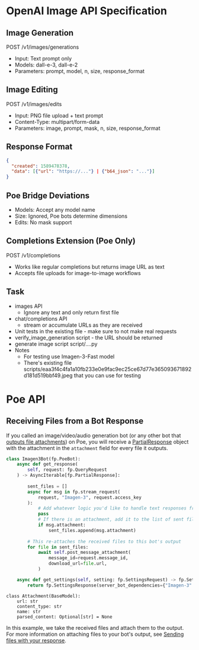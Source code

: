 # OpenAI Image API Specification

## Image Generation
POST /v1/images/generations
- Input: Text prompt only
- Models: dall-e-3, dall-e-2
- Parameters: prompt, model, n, size, response_format

## Image Editing
POST /v1/images/edits
- Input: PNG file upload + text prompt
- Content-Type: multipart/form-data
- Parameters: image, prompt, mask, n, size, response_format

## Response Format
```json
{
  "created": 1589478378,
  "data": [{"url": "https://..."} | {"b64_json": "..."}]
}
```

## Poe Bridge Deviations
- Models: Accept any model name
- Size: Ignored, Poe bots determine dimensions
- Edits: No mask support

## Completions Extension (Poe Only)
POST /v1/completions
- Works like regular completions but returns image URL as text
- Accepts file uploads for image-to-image workflows


## Task
- images API 
  - Ignore any text and only return first file
- chat/completions API
  - stream or accumulate URLs as they are received
- Unit tests in the existing file - make sure to not make real requests
- verify_image_generation script - the URL should be returned
- generate image script script/....py
- Notes
  - For testing use Imagen-3-Fast model
  - There's existing file scripts/eaa3f4c4fa1a10fb233e0e9fac9ec25ce67d77e365093671892d181d519bbf49.jpeg that you can use for testing

# Poe API
## Receiving Files from a Bot Response

If you called an image/video/audio generation bot (or any other bot that [outputs file attachments](https://creator.poe.com/docs/server-bots-functional-guides#sending-files-with-your-response)) on Poe, you will receive a [PartialResponse](https://creator.poe.com/docs/fastapi_poe-python-reference#fppartialresponse) object with the attachment in the `attachment` field for every file it outputs.

```python
class Imagen3Bot(fp.PoeBot):
    async def get_response(
        self, request: fp.QueryRequest
    ) -> AsyncIterable[fp.PartialResponse]:
        
        sent_files = []
        async for msg in fp.stream_request(
            request, "Imagen-3", request.access_key
        ):
            # Add whatever logic you'd like to handle text responses from the Bot
            pass
            # If there is an attachment, add it to the list of sent files
            if msg.attachment:
                sent_files.append(msg.attachment)
		
        # This re-attaches the received files to this bot's output
        for file in sent_files:
            await self.post_message_attachment(
                message_id=request.message_id,
                download_url=file.url,
            )

    async def get_settings(self, setting: fp.SettingsRequest) -> fp.SettingsResponse:
        return fp.SettingsResponse(server_bot_dependencies={"Imagen-3": 1})
```

```
class Attachment(BaseModel):
    url: str
    content_type: str
    name: str
    parsed_content: Optional[str] = None
  ```

In this example, we take the received files and attach them to the output. For more information on attaching files to your bot's output, see [Sending files with your response](https://creator.poe.com/docs/functional-guides-private#sending-files-with-your-response).